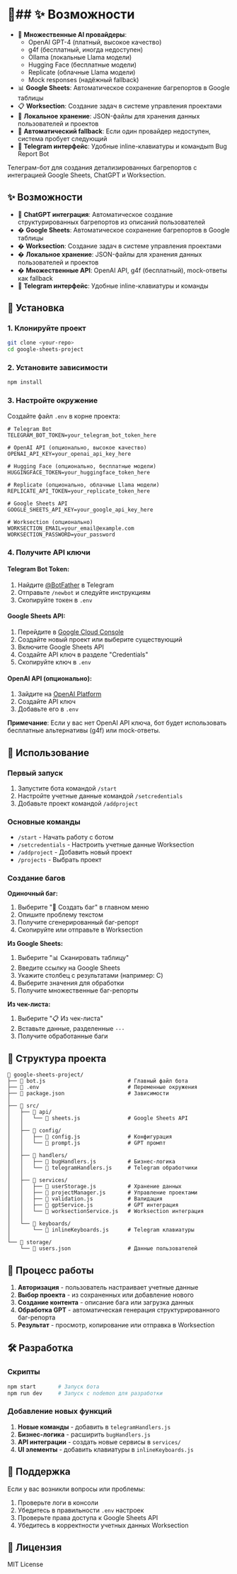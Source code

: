 # 🤖## ✨ Возможности

- 🤖 **Множественные AI провайдеры**:
  - OpenAI GPT-4 (платный, высокое качество)
  - g4f (бесплатный, иногда недоступен)
  - Ollama (локальные Llama модели)
  - Hugging Face (бесплатные модели)
  - Replicate (облачные Llama модели)
  - Mock responses (надёжный fallback)
- 📊 **Google Sheets**: Автоматическое сохранение багрепортов в Google таблицы
- 📋 **Worksection**: Создание задач в системе управления проектами
- 💾 **Локальное хранение**: JSON-файлы для хранения данных пользователей и проектов
- 🔄 **Автоматический fallback**: Если один провайдер недоступен, система пробует следующий
- 📱 **Telegram интерфейс**: Удобные inline-клавиатуры и командыm Bug Report Bot

Телеграм-бот для создания детализированных багрепортов с интеграцией Google Sheets, ChatGPT и Worksection.

## ✨ Возможности

- 🤖 **ChatGPT интеграция**: Автоматическое создание структурированных багрепортов из описаний пользователей
- � **Google Sheets**: Автоматическое сохранение багрепортов в Google таблицы
- � **Worksection**: Создание задач в системе управления проектами
- � **Локальное хранение**: JSON-файлы для хранения данных пользователей и проектов
- � **Множественные API**: OpenAI API, g4f (бесплатный), mock-ответы как fallback
- 📱 **Telegram интерфейс**: Удобные inline-клавиатуры и команды

## 🚀 Установка

### 1. Клонируйте проект

```bash
git clone <your-repo>
cd google-sheets-project
```

### 2. Установите зависимости

```bash
npm install
```

### 3. Настройте окружение

Создайте файл `.env` в корне проекта:

```env
# Telegram Bot
TELEGRAM_BOT_TOKEN=your_telegram_bot_token_here

# OpenAI API (опционально, высокое качество)
OPENAI_API_KEY=your_openai_api_key_here

# Hugging Face (опционально, бесплатные модели)
HUGGINGFACE_TOKEN=your_huggingface_token_here

# Replicate (опционально, облачные Llama модели)
REPLICATE_API_TOKEN=your_replicate_token_here

# Google Sheets API
GOOGLE_SHEETS_API_KEY=your_google_api_key_here

# Worksection (опционально)
WORKSECTION_EMAIL=your_email@example.com
WORKSECTION_PASSWORD=your_password
```

### 4. Получите API ключи

#### Telegram Bot Token:

1. Найдите [@BotFather](https://t.me/botfather) в Telegram
2. Отправьте `/newbot` и следуйте инструкциям
3. Скопируйте токен в `.env`

#### Google Sheets API:

1. Перейдите в [Google Cloud Console](https://console.cloud.google.com/)
2. Создайте новый проект или выберите существующий
3. Включите Google Sheets API
4. Создайте API ключ в разделе "Credentials"
5. Скопируйте ключ в `.env`

#### OpenAI API (опционально):

1. Зайдите на [OpenAI Platform](https://platform.openai.com/)
2. Создайте API ключ
3. Добавьте его в `.env`

**Примечание**: Если у вас нет OpenAI API ключа, бот будет использовать бесплатные альтернативы (g4f) или mock-ответы.

## 📱 Использование

### Первый запуск

1. Запустите бота командой `/start`
2. Настройте учетные данные командой `/setcredentials`
3. Добавьте проект командой `/addproject`

### Основные команды

- `/start` - Начать работу с ботом
- `/setcredentials` - Настроить учетные данные Worksection
- `/addproject` - Добавить новый проект
- `/projects` - Выбрать проект

### Создание багов

**Одиночный баг:**

1. Выберите "🐛 Создать баг" в главном меню
2. Опишите проблему текстом
3. Получите сгенерированный баг-репорт
4. Скопируйте или отправьте в Worksection

**Из Google Sheets:**

1. Выберите "📊 Сканировать таблицу"
2. Введите ссылку на Google Sheets
3. Укажите столбец с результатами (например: C)
4. Выберите значения для обработки
5. Получите множественные баг-репорты

**Из чек-листа:**

1. Выберите "📋 Из чек-листа"
2. Вставьте данные, разделенные `---`
3. Получите обработанные баги

## 📁 Структура проекта

```
📁 google-sheets-project/
├── 📄 bot.js                          # Главный файл бота
├── 📄 .env                            # Переменные окружения
├── 📄 package.json                    # Зависимости
│
├── 📁 src/
│   ├── 📁 api/
│   │   └── 📄 sheets.js               # Google Sheets API
│   │
│   ├── 📁 config/
│   │   ├── 📄 config.js               # Конфигурация
│   │   └── 📄 prompt.js               # GPT промпт
│   │
│   ├── 📁 handlers/
│   │   ├── 📄 bugHandlers.js          # Бизнес-логика
│   │   └── 📄 telegramHandlers.js     # Telegram обработчики
│   │
│   ├── 📁 services/
│   │   ├── 📄 userStorage.js          # Хранение данных
│   │   ├── 📄 projectManager.js       # Управление проектами
│   │   ├── 📄 validation.js           # Валидация
│   │   ├── 📄 gptService.js           # GPT интеграция
│   │   └── 📄 worksectionService.js   # Worksection интеграция
│   │
│   └── 📁 keyboards/
│       └── 📄 inlineKeyboards.js      # Telegram клавиатуры
│
└── 📁 storage/
    └── 📄 users.json                  # Данные пользователей
```

## 🔄 Процесс работы

1. **Авторизация** - пользователь настраивает учетные данные
2. **Выбор проекта** - из сохраненных или добавление нового
3. **Создание контента** - описание бага или загрузка данных
4. **Обработка GPT** - автоматическая генерация структурированного баг-репорта
5. **Результат** - просмотр, копирование или отправка в Worksection

## 🛠️ Разработка

### Скрипты

```bash
npm start       # Запуск бота
npm run dev     # Запуск с nodemon для разработки
```

### Добавление новых функций

1. **Новые команды** - добавить в `telegramHandlers.js`
2. **Бизнес-логика** - расширить `bugHandlers.js`
3. **API интеграции** - создать новые сервисы в `services/`
4. **UI элементы** - добавить клавиатуры в `inlineKeyboards.js`

## 🤝 Поддержка

Если у вас возникли вопросы или проблемы:

1. Проверьте логи в консоли
2. Убедитесь в правильности `.env` настроек
3. Проверьте права доступа к Google Sheets API
4. Убедитесь в корректности учетных данных Worksection

## 📝 Лицензия

MIT License
